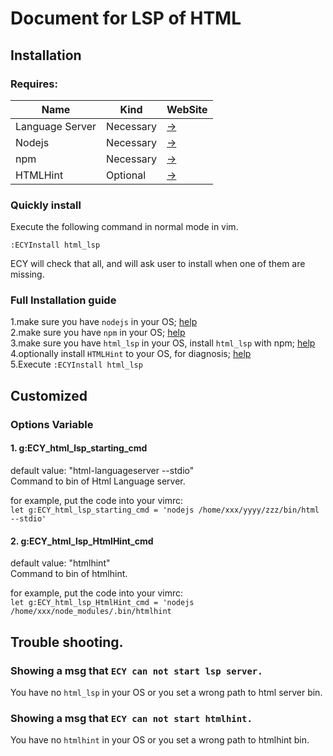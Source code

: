 # Document for LSP of HTML

## Installation
### Requires:
| Name            | Kind          | WebSite                                                         |
| -------------   | ------------- | -------                                                         |
| Language Server | Necessary     | [->](https://www.npmjs.com/package/vscode-html-languageservice) |
| Nodejs          | Necessary     | [->](https://nodejs.org/en/)                                    |
| npm             | Necessary     | [->](https://www.npmjs.com/)                                    |
| HTMLHint        | Optional      | [->](https://www.npmjs.com/package/htmlhint)                    |

### Quickly install
Execute the following command in normal mode in vim.

`:ECYInstall html_lsp`

ECY will check that all, and will ask user to install when one of them 
are missing.

### Full Installation guide
  1.make sure you have `nodejs` in your OS; [help](https://www.google.com/search?q=how%20to%20install%20nodejs)  
  2.make sure you have `npm` in your OS; [help](https://www.google.com/search?q=how%20to%20install%20nodejs)  
  3.make sure you have `html_lsp` in your OS, install `html_lsp` with npm; [help](https://www.npmjs.com/package/vscode-html-languageservice)  
  4.optionally install `HTMLHint` to your OS, for diagnosis; [help](https://www.npmjs.com/package/htmlhint)  
  5.Execute `:ECYInstall html_lsp`  

## Customized

### Options Variable

#### 1. g:ECY_html_lsp_starting_cmd  
default value: "html-languageserver --stdio"  
Command to bin of Html Language server.

for example, put the code into your vimrc:  
`let g:ECY_html_lsp_starting_cmd = 'nodejs /home/xxx/yyyy/zzz/bin/html --stdio'`

#### 2. g:ECY_html_lsp_HtmlHint_cmd
default value: "htmlhint"  
Command to bin of htmlhint.

for example, put the code into your vimrc:  
`let g:ECY_html_lsp_HtmlHint_cmd = 'nodejs /home/xxx/node_modules/.bin/htmlhint`

## Trouble shooting.
### Showing a msg that `ECY can not start lsp server.`
You have no `html_lsp` in your OS or you set a wrong path to html server bin.

### Showing a msg that `ECY can not start htmlhint.`
You have no `htmlhint` in your OS or you set a wrong path to htmlhint bin.
